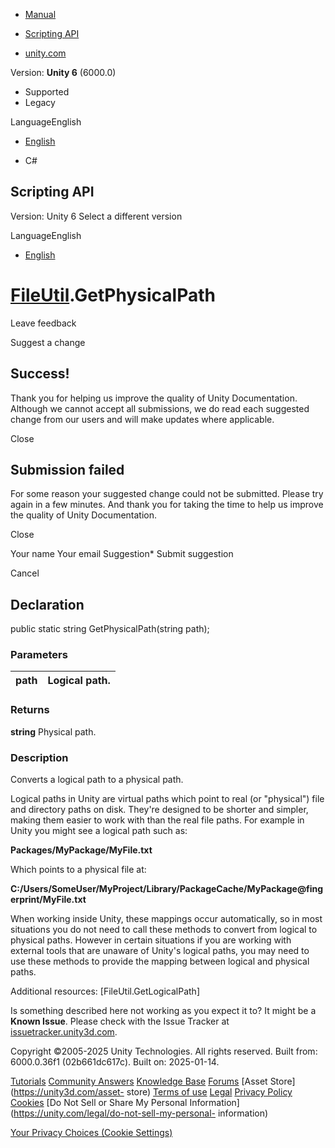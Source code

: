 [ ]()

  * [Manual](../Manual/index.html)
  * [Scripting API](../ScriptReference/index.html)

  * [unity.com](https://unity.com/)

Version: **Unity 6** (6000.0)

  * Supported
  * Legacy

LanguageEnglish

  * [English]()

  * C#

[ ](https://docs.unity3d.com)

## Scripting API

Version: Unity 6 Select a different version

LanguageEnglish

  * [English]()

#  [FileUtil](FileUtil.html).GetPhysicalPath

Leave feedback

Suggest a change

## Success!

Thank you for helping us improve the quality of Unity Documentation. Although
we cannot accept all submissions, we do read each suggested change from our
users and will make updates where applicable.

Close

## Submission failed

For some reason your suggested change could not be submitted. Please <a>try
again</a> in a few minutes. And thank you for taking the time to help us
improve the quality of Unity Documentation.

Close

Your name Your email Suggestion* Submit suggestion

Cancel

[ ]()

## Declaration

public static string GetPhysicalPath(string path);

### Parameters

path | Logical path.  
---|---  
  
### Returns

**string** Physical path.

### Description

Converts a logical path to a physical path.

Logical paths in Unity are virtual paths which point to real (or "physical")
file and directory paths on disk. They're designed to be shorter and simpler,
making them easier to work with than the real file paths. For example in Unity
you might see a logical path such as:  
  
**Packages/MyPackage/MyFile.txt**  
  
Which points to a physical file at:  
  
**C:/Users/SomeUser/MyProject/Library/PackageCache/MyPackage@fingerprint/MyFile.txt**  
  
When working inside Unity, these mappings occur automatically, so in most
situations you do not need to call these methods to convert from logical to
physical paths. However in certain situations if you are working with external
tools that are unaware of Unity's logical paths, you may need to use these
methods to provide the mapping between logical and physical paths.  
  
Additional resources: [FileUtil.GetLogicalPath]

Is something described here not working as you expect it to? It might be a
**Known Issue**. Please check with the Issue Tracker at
[issuetracker.unity3d.com](https://issuetracker.unity3d.com).

Copyright ©2005-2025 Unity Technologies. All rights reserved. Built from:
6000.0.36f1 (02b661dc617c). Built on: 2025-01-14.

[Tutorials](https://unity3d.com/learn) [Community
Answers](https://answers.unity3d.com) [Knowledge
Base](https://support.unity3d.com/hc/en-us)
[Forums](https://forum.unity3d.com) [Asset Store](https://unity3d.com/asset-
store) [Terms of use](https://docs.unity3d.com/Manual/TermsOfUse.html)
[Legal](https://unity.com/legal) [Privacy
Policy](https://unity.com/legal/privacy-policy)
[Cookies](https://unity.com/legal/cookie-policy) [Do Not Sell or Share My
Personal Information](https://unity.com/legal/do-not-sell-my-personal-
information)

[Your Privacy Choices (Cookie Settings)](javascript:void\(0\);)

